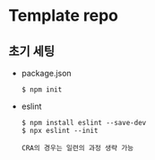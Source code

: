 # Template repo

## 초기 세팅

- package.json

  ```
  $ npm init
  ```

- eslint

  ```
  $ npm install eslint --save-dev
  $ npx eslint --init
  ```

  `CRA의 경우는 일련의 과정 생략 가능`
